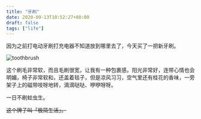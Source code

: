 ```yaml
---
title: "牙刷"
date: 2020-09-13T10:52:27+08:00
draft: false
tags: ["life"]
---
```


因为之前打电动牙刷打充电器不知道放到哪里去了，今天买了一把新牙刷。

![toothbrush](/images/toothbrush.jpg)

这个刷毛非常软，而且毛刷很宽，让我有一种包裹感。阳光非常好，连带心情也会明媚，椅子非常软和，还盖着毯子，但是凉风习习，空气里还有桂花的香味，一旁架子上的磁带吱呀地转，滴滴哒哒、咿咿呀呀。

一日不刷蛀虫生。

~~这个牌子叫「极简生活」。~~

